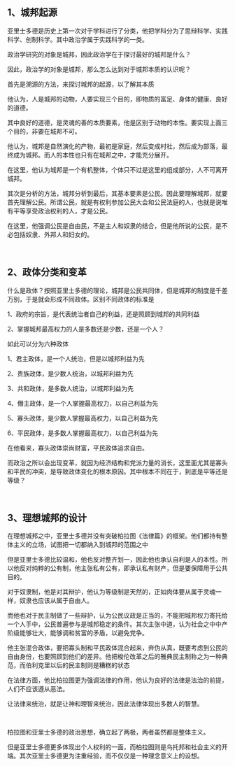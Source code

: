 <h2>1、城邦起源</h2><p data-pid="-8nlzKjd">亚里士多德是历史上第一次对于学科进行了分类，他把学科分为了思辩科学、实践科学、创制科学。其中政治学属于实践科学的一类。</p><p data-pid="jfGLwrsd">政治学研究的对象是城邦，因此政治学在于探讨最好的城邦是什么？</p><p data-pid="RMx53EwC">因此，政治学的对象是城邦，那么怎么达到对于城邦本质的认识呢？</p><p data-pid="FT3k6SAG">首先是溯源的方法，来探讨城邦的起源，以了解其本质</p><p data-pid="Dytnx5Be">他认为，人是城邦的动物，人要实现三个目的，即物质的富足、身体的健康、良好的道德。</p><p data-pid="hmSgDIGP">其中良好的道德，是灵魂的善的本质要素，他是区别于动物的本性。要实现上面三个目的，非要在城邦不可。</p><p data-pid="fELjY-PZ">他认为，城邦是自然演化的产物，最初是家庭，然后变成村社，然后成为部落，最终成为城邦。而人的本性也只有在城邦之中，才能充分展开。</p><p data-pid="7h8j_7Go">在这里，他认为城邦是一个有机整体，个体只不过是这里的组成部分，人不可离开城邦。</p><p data-pid="r88_6Yyc">其次是分析的方法，城邦分析到最后，其基本要素是公民。因此要理解城邦，就要首先理解公民。所谓公民，就是有权利参加公民大会和公民法庭的人，也就是说唯有平等享受政治权利的人，才是公民。</p><p data-pid="-W82JJkK">在这里，他强调公民是自由民，不是主人和奴隶的结合，但是他所说的公民，是不必包括奴隶、外邦人和妇女的。</p><p><br></p><h2>2、政体分类和变革</h2><p data-pid="Ikjw29Uk">什么是政体？按照亚里士多德的理论，城邦是公民共同体，但是城邦的制度是千差万别，于是就会形成不同政体。区别不同政体的标准是</p><p data-pid="qKrQxvC-">1、政府的宗旨，是代表统治者自己的利益，还是照顾到城邦的共同利益</p><p data-pid="9eqVgt9T">2、掌握城邦最高权力的人是多数还是少数，还是一个人？</p><p data-pid="Y7S4BieV">如此可以分为六种政体</p><p data-pid="MvxlM7mW">1、君主政体，是一个人统治，但是以城邦利益为先</p><p data-pid="XqYivbXI">2、贵族政体，是少数人统治，以城邦利益为先</p><p data-pid="XhDZrJAC">3、共和政体，是多数人统治，以城邦利益为先</p><p data-pid="w0QCT4J6">4、僭主政体，是一个人掌握最高权力，以自己利益为先</p><p data-pid="emiQGcAx">5、寡头政体，是少数人掌握最高权力，以自己利益为先</p><p data-pid="ObeQ2wEl">6、平民政体，是多数人掌握最高权力，以自己利益为先</p><p data-pid="fPQJ4GCn">在他看来，寡头政体崇尚财富，平民政体追求自由。</p><p data-pid="c_g1d-MK">而政治之所以会出现变革，就因为经济结构和党派力量的消长，这里面尤其是寡头和平民的冲突，是导致政体变化的根本原因。其中根本不同在于，到底是平等还是等级？</p><p><br></p><h2>3、理想城邦的设计</h2><p data-pid="jjUYt4H9">在理想城邦之中，亚里士多德并没有突破柏拉图《法律篇》的框架。他们都持有整体主义的立场，试图把一切都纳入到城邦的范围之中</p><p data-pid="0U__uTNu">但是亚里士多德比较温和，他也反对整齐划一，因此他也承认自利是人的本性。所以他反对纯粹的公有制，他主张私有公有，即承认私有财产，但是要保障用于公共目的。</p><p data-pid="nGwKq5AL">对于奴隶制，他是对其辩护，他认为等级制是天然的，正如肉体要从属于灵魂一样，奴隶也应该从属于自由人。</p><p data-pid="3H4yRkXE">而他也对于民主制做了一些辩护，认为公民议政是正当的，不能把城邦权力寄托给一个人手中，公民普遍参与是城邦稳定的条件。其次主张中道，认为社会之中中产阶级能够壮大，能够调和贫富的矛盾，以避免党争。</p><p data-pid="vRrxJXnI">他主张混合政体，要把寡头制和平民政体混合起来，弃伪从真，既要考虑到公民的自由身份，也要照顾到他们的差异。他把梭伦改革之后的雅典民主制称之为一种典范，而伯利克里以后的民主制则是糟糕的状态</p><p data-pid="4cT3ePMg">在法律方面，他比柏拉图更为强调法律的作用，他认为良好的法律是法治的前提，人们不应该遵从恶法。</p><p data-pid="j-smE2Oy">让法律来统治，就是让神和理智来统治，因此法律体现出多数人的智慧。</p><p><br></p><p data-pid="7s7rhkzs">柏拉图和亚里士多德的政治思想，确立起了两极，两者虽然都是整体主义。</p><p data-pid="TG_Bk2TF">但是亚里士多德更多体现出个人权利的一面，而柏拉图则是乌托邦和社会主义的开端。其次亚里士多德更为注重经验，而不仅仅是一种理念意义上的设想。</p><p></p><p></p>